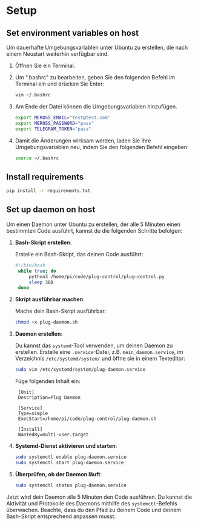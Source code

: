 # Setup

## Set environment variables on host

Um dauerhafte Umgebungsvariablen unter Ubuntu zu erstellen, die nach einem Neustart weiterhin verfügbar sind.

1. Öffnen Sie ein Terminal.

2. Um ".bashrc" zu bearbeiten, geben Sie den folgenden Befehl im Terminal ein und drücken Sie Enter:

    ```bash
    vim ~/.bashrc
    ```

4. Am Ende der Datei können die Umgebungsvariablen hinzufügen. 

    ```bash
    export MEROSS_EMAIL="test@test.com"
    export MEROSS_PASSWORD="pass"
    export TELEGRAM_TOKEN="pass"
    ```

5. Damit die Änderungen wirksam werden, laden Sie Ihre Umgebungsvariablen neu, indem Sie den folgenden Befehl eingeben:

    ```bash
    source ~/.bashrc
    ```



## Install requirements 

```bash
pip install -r requirements.txt
```


## Set up daemon on host

Um einen Daemon unter Ubuntu zu erstellen, der alle 5 Minuten einen bestimmten Code ausführt, kannst du die folgenden Schritte befolgen:


1. **Bash-Skript erstellen**: 

    Erstelle ein Bash-Skript, das deinen Code ausführt:

   ```bash
   #!/bin/bash
    while true; do
        python3 /home/pi/code/plug-control/plug-control.py
        sleep 300
    done
   ```

   

2. **Skript ausführbar machen**: 

    Mache dein Bash-Skript ausführbar:

   ```bash
   chmod +x plug-daemon.sh
   ```

3. **Daemon erstellen**: 

    Du kannst das `systemd`-Tool verwenden, um deinen Daemon zu erstellen. Erstelle eine `.service`-Datei, z.B. `mein_daemon.service`, im Verzeichnis `/etc/systemd/system/` und öffne sie in einem Texteditor:

   ```bash
   sudo vim /etc/systemd/system/plug-daemon.service
   ```

   Füge folgenden Inhalt ein:

   ```plaintext
    [Unit]
    Description=Plug Daemon

    [Service]
    Type=simple
    ExecStart=/home/pi/code/plug-control/plug-daemon.sh

    [Install]
    WantedBy=multi-user.target
   ```


4. **Systemd-Dienst aktivieren und starten**:

   ```bash
   sudo systemctl enable plug-daemon.service
   sudo systemctl start plug-daemon.service
   ```

5. **Überprüfen, ob der Daemon läuft**:

   ```bash
   sudo systemctl status plug-daemon.service
   ```


Jetzt wird dein Daemon alle 5 Minuten den Code ausführen. Du kannst die Aktivität und Protokolle des Daemons mithilfe des `systemctl`-Befehls überwachen. Beachte, dass du den Pfad zu deinem Code und deinem Bash-Skript entsprechend anpassen musst.



